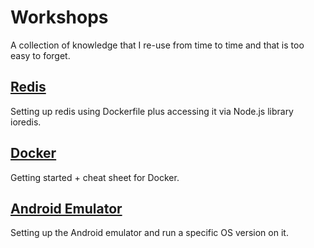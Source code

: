 # Workshops

A collection of knowledge that I re-use from time to time and that is too easy to forget.

## [Redis](redis)
Setting up redis using Dockerfile plus accessing it via Node.js library ioredis.

## [Docker](docker)
Getting started + cheat sheet for Docker.

## [Android Emulator](android-emulator)
Setting up the Android emulator and run a specific OS version on it.




